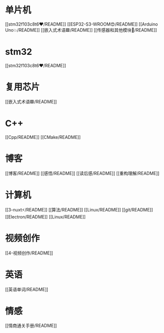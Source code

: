 # 单片机
[[stm32f103c8t6♥️/README]]
[[ESP32-S3-WROOM😍/README]]
[[Arduino Uno💥/README]]
[[嵌入式术语🟩/README]]
[[传感器和其他模块🍆/README]]

# stm32
[[stm32f103c8t6♥️/README]]

# 复用芯片
[[嵌入式术语🟩/README]]

# C++
[[Cpp/README]]
[[CMake/README]]

# 博客
[[博客/README]]
[[感悟/README]]
[[读后感/README]]
[[重构理解/README]]

# 计算机
[[3-nuxt⚡/README]]
[[算法/README]]
[[Linux/README]]
[[git/README]]
[[Electron/README]]
[[Linux/README]]

# 视频创作
[[4-视频创作/README]]

# 英语
[[英语单词/README]]

# 情感
[[情商通关手册/README]]
